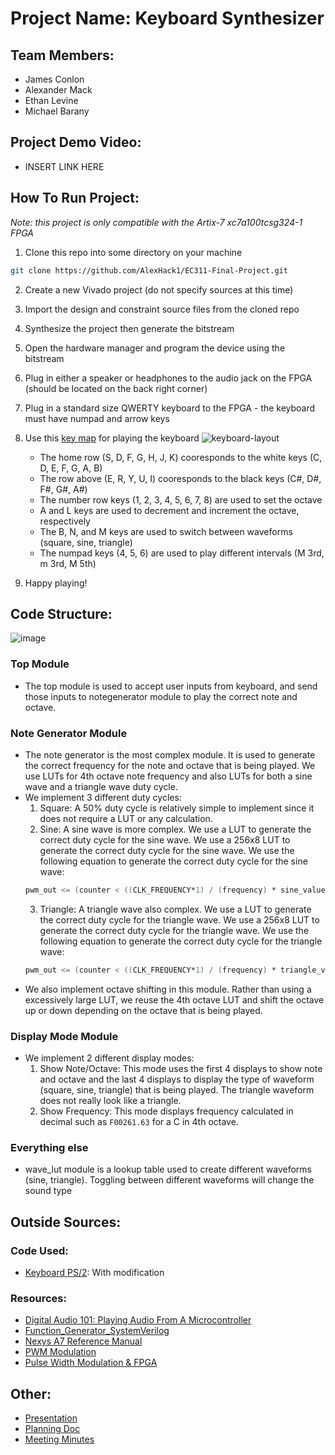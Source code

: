# Project Name: Keyboard Synthesizer
## Team Members:
- James Conlon
- Alexander Mack
- Ethan Levine
- Michael Barany
## Project Demo Video:
- INSERT LINK HERE
## How To Run Project:
_Note: this project is only compatible with the Artix-7 xc7a100tcsg324-1 FPGA_  
1. Clone this repo into some directory on your machine
```bash
git clone https://github.com/AlexHack1/EC311-Final-Project.git
```
2. Create a new Vivado project (do not specify sources at this time)
3. Import the design and constraint source files from the cloned repo
4. Synthesize the project then generate the bitstream
5. Open the hardware manager and program the device using the bitstream
6. Plug in either a speaker or headphones to the audio jack on the FPGA (should be located on the back right corner)
7. Plug in a standard size QWERTY keyboard to the FPGA - the keyboard must have numpad and arrow keys
8. Use this [key map](http://www.keyboard-layout-editor.com/##@@=Esc&_x:1%3B&=F1&=F2&=F3&=F4&_x:0.5%3B&=F5&=F6&=F7&=F8&_x:0.5%3B&=F9&=F10&=F11&=F12&_x:0.25%3B&=PrtSc&=Scroll%20Lock&=Pause%0ABreak%3B&@_y:0.5&a:7%3B&=&_a:4%3B&=Oct%201&=Oct%202&=Oct%203&=Oct%204&=Oct%205&=Oct%206&=Oct%207&_a:7%3B&=&=&_a:4%3B&=Start%20Play%0Aback&=Stop%20Record&=Record&_a:7&w:2%3B&=&_x:0.25&a:4%3B&=Insert&=Home&=PgUp&_x:0.25&a:7%3B&=&=&=&=%3B&@_w:1.5%3B&=&=&=&_a:4%3B&=C%23%2F%2FDf&=D%23%2F%2FEf&_a:7%3B&=&_a:4%3B&=F%23%2F%2FGf&_a:7%3B&=&_a:4%3B&=A%23%2F%2FBf&_a:7%3B&=&_a:4%3B&=Stop%20Play%0Aback&=%7B%0A%5B&_a:7%3B&=&_w:1.5%3B&=&_x:0.25&a:4%3B&=Delete&=End&=PgDn&_x:0.25&a:7%3B&=&=&=&_h:2%3B&=%3B&@_w:1.75%3B&=&_a:4%3B&=Dec.%20Octave&=C&=D&=E&=F&=G&=A&=B&=Inc.%20Octave&=%2F:%0A%2F%3B&_a:7%3B&=&_w:2.25%3B&=&_x:3.5&a:4%3B&=Up%20minor%20third&=Up%20major%20third&=Up%20major%20fifth%3B&@_a:7&w:2.25%3B&=&_a:4%3B&=Show%20Note%2F%2F%0AOctave&=Show%20Freq.&_a:7%3B&=&=&_a:4%3B&=Square%20Duty%20Cycle&=Sine%20Duty%20Cycle&_a:7%3B&=&=&=&=&_w:2.75%3B&=&_x:1.25&a:4%3B&=%E2%86%91&_x:1.25&a:7%3B&=&=&=&_h:2%3B&=%3B&@_w:1.25%3B&=&_w:1.25%3B&=&_w:1.25%3B&=&_w:6.25%3B&=&_w:1.25%3B&=&_w:1.25%3B&=&_w:1.25%3B&=&_w:1.25%3B&=&_x:0.25&a:4%3B&=%E2%86%90&=%E2%86%93&=%E2%86%92&_x:0.25&a:7&w:2%3B&=&=) for playing the keyboard
    ![keyboard-layout](https://github.com/AlexHack1/EC311-Final-Project/assets/66924033/c727ab0a-c748-4651-9aa4-1efc3cc0839b)
   - The home row (S, D, F, G, H, J, K) cooresponds to the white keys (C, D, E, F, G, A, B)
   - The row above (E, R, Y, U, I) cooresponds to the black keys (C#, D#, F#, G#, A#)
   - The number row keys (1, 2, 3, 4, 5, 6, 7, 8) are used to set the octave
   - A and L keys are used to decrement and increment the octave, respectively
   - The B, N, and M keys are used to switch between waveforms (square, sine, triangle)
   - The numpad keys (4, 5, 6) are used to play different intervals (M 3rd, m 3rd, M 5th)

10. Happy playing!
## Code Structure:
![image](https://github.com/AlexHack1/EC311-Final-Project/assets/101854509/f2fd01d9-53f6-4c1c-8b6b-1733c4ec5f26)  
### Top Module
- The top module is used to accept user inputs from keyboard, and send those inputs to notegenerator module to play the correct note and octave. 

### Note Generator Module
- The note generator is the most complex module. It is used to generate the correct frequency for the note and octave that is being played. We use LUTs for 4th octave note frequency and also LUTs for both a sine wave and a triangle wave duty cycle.
- We implement 3 different duty cycles: 
   1. Square: A 50% duty cycle is relatively simple to implement since it does not require a LUT or any calculation.
   2. Sine: A sine wave is more complex. We use a LUT to generate the correct duty cycle for the sine wave. We use a 256x8 LUT to generate the correct duty cycle for the sine wave. We use the following equation to generate the correct duty cycle for the sine wave:
   ```verilog
   pwm_out <= (counter < ((CLK_FREQUENCY*1) / (frequency) * sine_value / 1)) ? 1'b1 : 1'b0;
   ```
   3. Triangle: A triangle wave also complex. We use a LUT to generate the correct duty cycle for the triangle wave. We use a 256x8 LUT to generate the correct duty cycle for the triangle wave. We use the following equation to generate the correct duty cycle for the triangle wave:
   ```verilog
   pwm_out <= (counter < ((CLK_FREQUENCY*1) / (frequency) * triangle_value / 1)) ? 1'b1 : 1'b0;
   ``` 
- We also implement octave shifting in this module. Rather than using a excessively large LUT, we reuse the 4th octave LUT and shift the octave up or down depending on the octave that is being played.

### Display Mode Module
- We implement 2 different display modes: 
   1. Show Note/Octave: This mode uses the first 4 displays to show note and octave and the last 4 displays to display the type of waveform (square, sine, triangle) that is being played. The triangle waveform does not really look like a triangle.
   2. Show Frequency: This mode displays frequency calculated in decimal such as `F00261.63` for a C in 4th octave.
### Everything else
- wave_lut module is a lookup table used to create different waveforms (sine, triangle). Toggling between different waveforms will change the sound type

## Outside Sources:
### Code Used:
- [Keyboard PS/2](https://github.com/Digilent/Nexys-A7-50T-Keyboard/tree/master): With modification
### Resources:
- [Digital Audio 101: Playing Audio From A Microcontroller](https://blog.tarkalabs.com/digital-audio-101-playing-audio-from-a-microcontroller-5df1463616c)
- [Function_Generator_SystemVerilog](https://github.com/JonathanHonrada/Function_Generator_SystemVerilog)
- [Nexys A7 Reference Manual](https://digilent.com/reference/programmable-logic/nexys-a7/reference-manual)
- [PWM Modulation](https://pcbheaven.com/wikipages/PWM_Modulation/)
- [Pulse Width Modulation & FPGA](https://www.compadre.org/advlabs/bfy/files/BFYHandout.pdf)

## Other:
- [Presentation](https://docs.google.com/presentation/d/1KdgBcJ44fEv6qghZ1U9QxBsIMdMlq52oRwmxUYjcXJE/edit?usp=sharing)
- [Planning Doc](https://docs.google.com/document/d/166IRrm7VCYgW_miiGuuvlWs8nWEqg8Q95AVZoADESpk/edit?usp=sharing)
- [Meeting Minutes](https://docs.google.com/document/d/1sm5ls5zhQ8x1Nxw--W5M_PYoI4fzIjPUxbyc21xwfzI/edit?usp=sharing)

